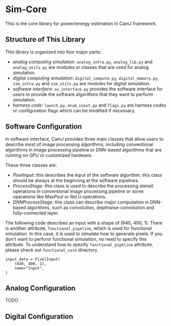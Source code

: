 # Sim-Core

This is the core library for power/energy estimation in CamJ framework.

## Structure of This Library

This library is organized into four major parts:
- *analog computing simulation*: `analog_infra.py`, `analog_lib.py` and `analog_utils.py` are 
modules or classes that are used for analog simulation.
- *digital computing simulation*: `digital_compute.py`, `digital_memory.py`, `sim_infra.py` 
and `sim_utils.py` are modules for digital simulation.
- *software interface*: `sw_interface.py` provides the software interface for users to provide
the software algorithms that they want to perform simulation.
- *harness code*: `launch.py`, `enum_const.py` and `flags.py` are harness codes or configuration flags
which can be modified if necessary.


## Software Configuration

In software interface, CamJ provides three main classes that allow users to describe most of image
processing algorithms, including conventional algorithms in image processing pipeline or DNN-based
algorithms that are running on GPU or customized hardware. 

These three classes are:
- *PixelInput*: this describes the input of the software algorithm. this class should be always at
the beginning at the software pipelines.
- *ProcessStage*: this class is used to describe the processing stensil operations in conventional
image processing pipeline or some operations like MaxPool or ReLU operations.
- *DNNProcessStage*: this class can describe major computation in DNN-based algorithms, such as
convolution, depthwise-convolution and fully-connected layer.

The following code describes an input with a shape of (640, 400, 1). There is another attribute,
`functional_pipeline`, which is used for functional simulation. In this case, it is used to simulate
how to generate pixels. If you don't want to perform functional simulation, no need to specify this
attribute. To understand how to specify `functional_pipeline` attribute, please check out `functional_core` 
directory.
```
input_data = PixelInput(
	(640, 400, 1), 
	name="Input",
)
```

## Analog Configuration

TODO

## Digital Configuration




